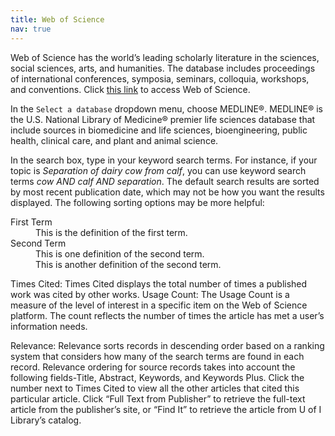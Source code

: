 ```yaml
---
title: Web of Science
nav: true
--- 
```


Web of Science has the world’s leading scholarly literature in the sciences, social sciences, arts, and humanities. The database includes proceedings of international conferences, symposia, seminars, colloquia, workshops, and conventions. Click [this link](https://uidaho.idm.oclc.org/login?url=http://webofknowledge.com/UA) to access Web of Science.

In the `Select a database` dropdown menu, choose MEDLINE®. MEDLINE® is the U.S. National Library of Medicine® premier life sciences database that include sources in biomedicine and life sciences, bioengineering, public health, clinical care, and plant and animal science.

In the search box, type in your keyword search terms. For instance, if your topic is *Separation of dairy cow from calf*, you can use keyword search terms *cow AND calf AND separation*. The default search results are sorted by most recent publication date, which may not be how you want the results displayed. The following sorting options may be more helpful:

<dl>
  <dt>First Term</dt>
  <dd>This is the definition of the first term.</dd>
  <dt>Second Term</dt>
  <dd>This is one definition of the second term. </dd>
  <dd>This is another definition of the second term.</dd>
</dl>

Times Cited: Times Cited displays the total number of times a published work was cited by other works. 
Usage Count: The Usage Count is a measure of the level of interest in a specific item on the Web of Science platform. The count reflects the number of times the article has met a user’s information needs.

Relevance: Relevance sorts records in descending order based on a ranking system that considers how many of the search terms are found in each record. Relevance ordering for source records takes into account the following fields-Title, Abstract, Keywords, and Keywords Plus.
Click the number next to Times Cited to view all the other articles that cited this particular article. 
Click “Full Text from Publisher” to retrieve the full-text article from the publisher’s site, or “Find It” to retrieve the article from U of I Library’s catalog.  
